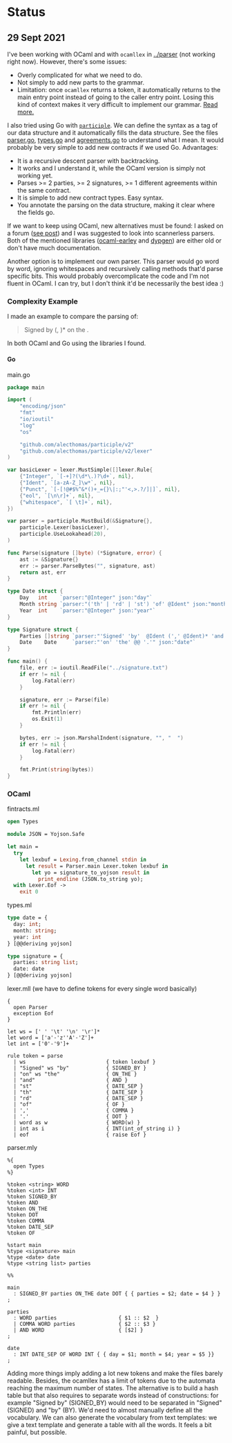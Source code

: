 # Status

## 29 Sept 2021

I've been working with OCaml and with `ocamllex` in [../parser](../parser) (not working right now). However, there's some issues:

- Overly complicated for what we need to do.
- Not simply to add new parts to the grammar.
- Limitation: once `ocamllex` returns a token, it automatically returns to the main entry point instead of going to the caller entry point. Losing this kind of context makes it very difficult to implement our grammar. [Read more.](https://medium.com/@huund/recipes-for-ocamllex-bb4efa0afe53)

I also tried using Go with [`participle`](https://github.com/alecthomas/participle). We can define the syntax as a tag of our data structure and it automatically fills the data structure. See the files [parser.go](../parser-go/parser.go),  [types.go](../parser-go/types.go) and  [agreements.go](../parser-go/agreements.go) to understand what I mean. It would probably be very simple to add new contracts if we used Go. Advantages:

- It is a recursive descent parser with backtracking.
- It works and I understand it, while the OCaml version is simply not working yet.
- Parses >= 2 parties, >= 2 signatures, >= 1 different agreements within the same contract.
- It is simple to add new contract types. Easy syntax.
- You annotate the parsing on the data structure, making it clear where the fields go.

If we want to keep using OCaml, new alternatives must be found: I asked on a forum ([see post](https://discuss.ocaml.org/t/define-literals-on-parser-using-ocamlyacc-menhir/8541)) and I was suggested to look into scannerless parsers. Both of the mentioned libraries ([ocaml-earley](https://github.com/rlepigre/ocaml-earley) and [dypgen](http://dypgen.free.fr/)) are either old or don't have much documentation.

Another option is to implement our own parser. This parser would go word by word, ignoring whitespaces and recursively calling methods that'd parse specific bits. This would probably overcomplicate the code and I'm not fluent in OCaml. I can try, but I don't think it'd be necessarily the best idea :)

### Complexity Example

I made an example to compare the parsing of:

> Signed by <Name> (, <Name>)* on the <Date>.

In both OCaml and Go using the libraries I found.

#### Go

main.go

```go
package main

import (
	"encoding/json"
	"fmt"
	"io/ioutil"
	"log"
	"os"

	"github.com/alecthomas/participle/v2"
	"github.com/alecthomas/participle/v2/lexer"
)

var basicLexer = lexer.MustSimple([]lexer.Rule{
	{"Integer", `[-+]?(\d*\.)?\d+`, nil},
	{"Ident", `[a-zA-Z_]\w*`, nil},
	{"Punct", `[-[!@#$%^&*()+_={}\|:;"'<,>.?/]|]`, nil},
	{"eol", `[\n\r]+`, nil},
	{"whitespace", `[ \t]+`, nil},
})

var parser = participle.MustBuild(&Signature{},
	participle.Lexer(basicLexer),
	participle.UseLookahead(20),
)

func Parse(signature []byte) (*Signature, error) {
	ast := &Signature{}
	err := parser.ParseBytes("", signature, ast)
	return ast, err
}

type Date struct {
	Day   int    `parser:"@Integer" json:"day"`
	Month string `parser:"('th' | 'rd' | 'st') 'of' @Ident" json:"month"`
	Year  int    `parser:"@Integer" json:"year"`
}

type Signature struct {
	Parties []string `parser:"'Signed' 'by'  @Ident (',' @Ident)* 'and' @Ident" json:"parties"`
	Date    Date     `parser:"'on' 'the' @@ '.'" json:"date"`
}

func main() {
	file, err := ioutil.ReadFile("../signature.txt")
	if err != nil {
		log.Fatal(err)
	}

	signature, err := Parse(file)
	if err != nil {
		fmt.Println(err)
		os.Exit(1)
	}

	bytes, err := json.MarshalIndent(signature, "", "  ")
	if err != nil {
		log.Fatal(err)
	}

	fmt.Print(string(bytes))
}
```

### OCaml

fintracts.ml

```ocaml
open Types

module JSON = Yojson.Safe

let main =
  try
    let lexbuf = Lexing.from_channel stdin in
      let result = Parser.main Lexer.token lexbuf in
        let yo = signature_to_yojson result in
          print_endline (JSON.to_string yo);
  with Lexer.Eof ->
    exit 0
```

types.ml

```ocaml
type date = {
  day: int;
  month: string;
  year: int
} [@@deriving yojson]

type signature = {
  parties: string list;
  date: date
} [@@deriving yojson]
```

lexer.mll (we have to define tokens for every single word basically)

```
{
  open Parser
  exception Eof
}

let ws = [' ' '\t' '\n' '\r']*
let word = ['a'-'z''A'-'Z']+
let int = ['0'-'9']+

rule token = parse
  | ws                          { token lexbuf }
  | "Signed" ws "by"            { SIGNED_BY }
  | "on" ws "the"               { ON_THE }
  | "and"                       { AND }
  | "st"                        { DATE_SEP }
  | "th"                        { DATE_SEP }
  | "rd"                        { DATE_SEP }
  | "of"                        { OF }
  | ','                         { COMMA }
  | '.'                         { DOT }
  | word as w                   { WORD(w) }
  | int as i                    { INT(int_of_string i) }
  | eof                         { raise Eof }
```

parser.mly

```
%{
  open Types
%}

%token <string> WORD
%token <int> INT
%token SIGNED_BY
%token AND
%token ON_THE
%token DOT
%token COMMA
%token DATE_SEP
%token OF

%start main
%type <signature> main
%type <date> date
%type <string list> parties

%%

main
  : SIGNED_BY parties ON_THE date DOT { { parties = $2; date = $4 } }
;

parties
  : WORD parties                    { $1 :: $2  }
  | COMMA WORD parties              { $2 :: $3 }
  | AND WORD                        { [$2] }
;

date
  : INT DATE_SEP OF WORD INT { { day = $1; month = $4; year = $5 }}
;
```

Adding more things imply adding a lot new tokens and make the files barely readable. Besides, the ocamllex has a limit of tokens due to the automata reaching the maximum number of states. The alternative is to build a hash table but that also requires to separate words instead of constructions: for example "Signed by" (SIGNED_BY) would need to be separated in "Signed" (SIGNED) and "by" (BY). We'd need to almost manually define all the vocabulary. We can also generate the vocabulary from text templates: we give a text template and generate a table with all the words. It feels a bit painful, but possible.
